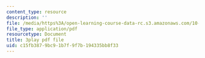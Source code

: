 ```yaml
---
content_type: resource
description: ''
file: /media/https%3A/open-learning-course-data-rc.s3.amazonaws.com/10-34-numerical-methods-applied-to-chemical-engineering-fall-2015/c15fb3879bc91b7f9f7b194335bb8f33_42TkHA__6bk.pdf
file_type: application/pdf
resourcetype: Document
title: 3play pdf file
uid: c15fb387-9bc9-1b7f-9f7b-194335bb8f33
---
```

